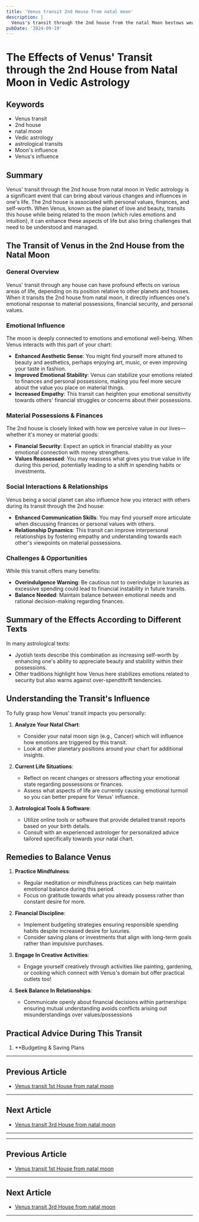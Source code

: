 ```yaml
---
title: 'Venus transit 2nd House from natal moon'
description: |
  Venus's transit through the 2nd house from the natal Moon bestows wealth, family happiness, and physical comforts. The individual may experience improved financial status, health, and a general sense of well-being, along with enhanced intellectual abilities and social status.
pubDate: '2024-09-19'
---
```


# The Effects of Venus' Transit through the 2nd House from Natal Moon in Vedic Astrology

## Keywords
- Venus transit
- 2nd house
- natal moon
- Vedic astrology
- astrological transits
- Moon's influence
- Venus's influence

## Summary
Venus' transit through the 2nd house from natal moon in Vedic astrology is a significant event that can bring about various changes and influences in one's life. The 2nd house is associated with personal values, finances, and self-worth. When Venus, known as the planet of love and beauty, transits this house while being related to the moon (which rules emotions and intuition), it can enhance these aspects of life but also bring challenges that need to be understood and managed.

## The Transit of Venus in the 2nd House from the Natal Moon

### General Overview
Venus' transit through any house can have profound effects on various areas of life, depending on its position relative to other planets and houses. When it transits the 2nd house from natal moon, it directly influences one's emotional response to material possessions, financial security, and personal values.

### Emotional Influence
The moon is deeply connected to emotions and emotional well-being. When Venus interacts with this part of your chart:
- **Enhanced Aesthetic Sense**: You might find yourself more attuned to beauty and aesthetics, perhaps enjoying art, music, or even improving your taste in fashion.
- **Improved Emotional Stability**: Venus can stabilize your emotions related to finances and personal possessions, making you feel more secure about the value you place on material things.
- **Increased Empathy**: This transit can heighten your emotional sensitivity towards others' financial struggles or concerns about their possessions.

### Material Possessions & Finances
The 2nd house is closely linked with how we perceive value in our lives—whether it's money or material goods:
- **Financial Security**: Expect an uptick in financial stability as your emotional connection with money strengthens.
- **Values Reassessed**: You may reassess what gives you true value in life during this period, potentially leading to a shift in spending habits or investments.

### Social Interactions & Relationships
Venus being a social planet can also influence how you interact with others during its transit through the 2nd house:
- **Enhanced Communication Skills**: You may find yourself more articulate when discussing finances or personal values with others.
- **Relationship Dynamics**: This transit can improve interpersonal relationships by fostering empathy and understanding towards each other's viewpoints on material possessions.

### Challenges & Opportunities
While this transit offers many benefits:
- **Overindulgence Warning**: Be cautious not to overindulge in luxuries as excessive spending could lead to financial instability in future transits.
- **Balance Needed**: Maintain balance between emotional needs and rational decision-making regarding finances.

## Summary of the Effects According to Different Texts

In many astrological texts:
- Jyotish texts describe this combination as increasing self-worth by enhancing one's ability to appreciate beauty and stability within their possessions.
- Other traditions highlight how Venus here stabilizes emotions related to security but also warns against over-spendthrift tendencies.

## Understanding the Transit's Influence

To fully grasp how Venus' transit impacts you personally:

1. **Analyze Your Natal Chart**:
   - Consider your natal moon sign (e.g., Cancer) which will influence how emotions are triggered by this transit.
   - Look at other planetary positions around your chart for additional insights.

2. **Current Life Situations**:
   - Reflect on recent changes or stressors affecting your emotional state regarding possessions or finances.
   - Assess what aspects of life are currently causing emotional turmoil so you can better prepare for Venus' influence.

3. **Astrological Tools & Software**:
   - Utilize online tools or software that provide detailed transit reports based on your birth details.
   - Consult with an experienced astrologer for personalized advice tailored specifically towards your natal chart.

## Remedies to Balance Venus

1. **Practice Mindfulness**:
    - Regular meditation or mindfulness practices can help maintain emotional balance during this period.
    - Focus on gratitude towards what you already possess rather than constant desire for more.

2. **Financial Discipline**:
    - Implement budgeting strategies ensuring responsible spending habits despite increased desire for luxuries.
    - Consider saving plans or investments that align with long-term goals rather than impulsive purchases.

3. **Engage In Creative Activities**:
    - Engage yourself creatively through activities like painting, gardening, or cooking which connect with Venus's domain but offer practical outlets too!
    
4. **Seek Balance In Relationships**:
    - Communicate openly about financial decisions within partnerships ensuring mutual understanding avoids conflicts arising out misunderstandings over values/possessions

## Practical Advice During This Transit

1. **Budgeting & Saving Plans
---

## Previous Article
- [Venus transit 1st House from natal moon](200601_Venus_transit_1st_House_from_natal_moon.md)

---

## Next Article
- [Venus transit 3rd House from natal moon](200603_Venus_transit_3rd_House_from_natal_moon.md)

---
---

## Previous Article
- [Venus transit 1st House from natal moon](200601_Venus_transit_1st_House_from_natal_moon.md)

---

## Next Article
- [Venus transit 3rd House from natal moon](200603_Venus_transit_3rd_House_from_natal_moon.md)

---
